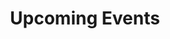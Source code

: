 ---
title: Upcoming Events
items: 
    - url: '/img/event1.jpg'
      alt: 'event1'
      title: 'Introduction to Buddhism Courses'
      date: 18, February, 2021
      content: 'The starting course for Buddhist practices is a great way to try free sessions of meditation practices, yoga lessons, mindfullness lectures and more.'
      cost: '150'
      timeOpen: '8:00AM'
      timeClose: '5:00PM'
    - url: '/img/event2.jpg'
      alt: 'event2'
      title: 'The Winter Retreat 2019'
      date: 09, March, 2021
      content: 'An annual meditation meeting for spiritual trainers and practitioners from all over the world. Everyone is welcome. Prior registration is required.'
      cost: 'FREE'
      timeOpen: '9:30AM'
      timeClose: '8:00PM'
    - url: '/img/event3.jpg'
      alt: 'event3'
      title: 'Annual Vesak Ceremony'
      date: 13, April, 2021
      content: 'Buddhas birthday, also known as Vesak Day, is celebrated in spring throughout the world. Buddhists celebrate the most important stages in life of Buddha on Vesak'
      cost: 'FREE'
      timeOpen: '9:30AM'
      timeClose: '8:00PM'
---